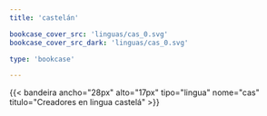```yaml
---
title: 'castelán'

bookcase_cover_src: 'linguas/cas_0.svg'
bookcase_cover_src_dark: 'linguas/cas_0.svg'

type: 'bookcase'

---
```

{{< bandeira ancho="28px" alto="17px" tipo="lingua" nome="cas" titulo="Creadores en lingua castelá" >}}

